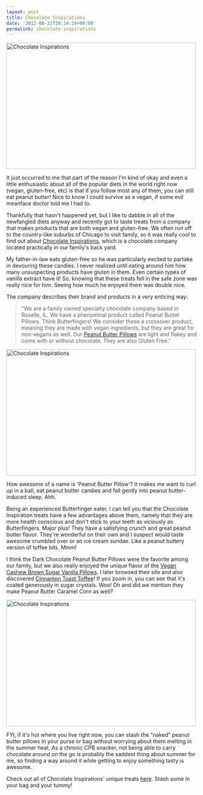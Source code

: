 ```yaml
---
layout: post
title: Chocolate Inspirations
date: '2012-08-22T20:34:14+00:00'
permalink: chocolate-inspirations
---
```

<a href="http://www.flickr.com/photos/kstar810/7701250928/" title="Chocolate Inspirations by kstar810, on Flickr"><img src="http://farm9.staticflickr.com/8157/7701250928_18e6f90ee8.jpg" width="500" height="333" alt="Chocolate Inspirations"></a>

It just occurred to me that part of the reason I'm kind of okay and even a little enthusiastic about all of the popular diets in the world right now (vegan, gluten-free, etc) is that if you follow most any of them, you can still eat peanut butter! Nice to know I could survive as a vegan, if some evil meanface doctor told me I had to.

Thankfully that hasn't happened yet, but I like to dabble in all of the newfangled diets anyway and recently got to taste treats from a company that makes products that are both vegan and gluten-free. We often run off to the country-like suburbs of Chicago to visit family, so it was really cool to find out about <a href="http://www.chocolateinspirations.com/">Chocolate Inspirations</a>, which is a chocolate company located practically in our family's back yard.

My father-in-law eats gluten-free so he was particularly excited to partake in devouring these candies. I never realized until eating around him how many unsuspecting products have gluten in them. Even certain types of vanilla extract have it! So, knowing that these treats fell in the safe zone was really nice for him. Seeing how much he enjoyed them was double nice.

The company describes their brand and products in a very enticing way:



<blockquote>"We are a family owned specialty chocolate company based in Roselle, IL. We have a phenominal product called Peanut Butter Pillows. Think Butterfingers! We consider these a crossover product, meaning they are made with vegan ingredients, but they are great for non-vegans as well. Our <a href="http://www.chocolateinspirations.com/index.php/vegan-confections/peanut-butter-pillows-confections.html">Peanut Butter Pillows</a> are light and flakey and come with or without chocolate. They are also Gluten Free." </blockquote>



<a href="http://www.flickr.com/photos/kstar810/7701247672/" title="Chocolate Inspirations by kstar810, on Flickr"><img src="http://farm9.staticflickr.com/8162/7701247672_ea1e79f705.jpg" width="500" height="333" alt="Chocolate Inspirations"></a>

How awesome of a name is 'Peanut Butter Pillow'? It makes me want to curl up in a ball, eat peanut butter candies and fall gently into peanut butter-induced sleep. Ahh.

Being an experienced Butterfinger eater, I can tell you that the Chocolate Inspiration treats have a few advantages above them, namely that they are more health conscious and don't stick to your teeth as viciously as Butterfingers. Major plus! They have a satisfying crunch and great peanut butter flavor. They're wonderful on their own and I suspect would taste awesome crumbled over or an ice cream sundae. Like a peanut buttery version of toffee bits. Mmm!

I think the Dark Chocolate Peanut Butter Pillows were the favorite among our family, but we also really enjoyed the unique flavor of the <a href="http://www.chocolateinspirations.com/index.php/vegan-confections/vegan-cashew-brown-sugar-vanilla-pillows.html">Vegan Cashew Brown Sugar Vanilla Pillows</a>. I later browsed their site and also discovered <a href="http://www.chocolateinspirations.com/index.php/gourmet-chocolate-confections/toffees-brittles-barks/cinnamon-toast-toffee-milk-chocolate-bulk.html">Cinnamon Toast Toffee</a>! If you zoom in, you can see that it's coated generously in sugar crystals. Woo! Oh and did we mention they make Peanut Butter Caramel Corn as well?

<a href="http://www.flickr.com/photos/kstar810/7701249416/" title="Chocolate Inspirations by kstar810, on Flickr"><img src="http://farm9.staticflickr.com/8027/7701249416_f0e6c095ee.jpg" width="500" height="333" alt="Chocolate Inspirations"></a>

FYI, if it's hot where you live right now, you can stash the "naked" peanut butter pillows in your purse or bag without worrying about them melting in the summer heat. As a chronic CPB snacker, not being able to carry chocolate around on the go is probably the saddest thing about summer for me, so finding a way around it while getting to enjoy something tasty is awesome.

Check out all of Chocolate Inspirations' unique treats <a href="http://www.chocolateinspirations.com/index.php/">here</a>. Stash some in your bag and your tummy!
